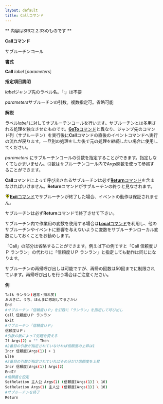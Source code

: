```yaml
---
layout: default
title: Callコマンド
---
```

** 内容はSRC2.2.33のものです **

**Callコマンド**

サブルーチンコール

**書式**

**Call** *label* [*parameters*]

**指定項目説明**

*label*ジャンプ先のラベル名。「:」は不要

*parameters*サブルーチンの引数。複数指定可。省略可能

**解説**

ラベル*label* に対してサブルーチンコールを行います。サブルーチンとは多用される処理を独立させたものです。[**GoTo**コマンド](GoToコマンド.md)と異なり、ジャンプ先のコマンド列（サブルーチン）を実行後に**Call**コマンドの直後のイベントコマンドへ実行の流れが戻ります。一旦別の処理をした後で元の処理を継続したい場合に使用してください。

*parameters* にサブルーチンコールの引数を指定することができます。指定しなくてもかまいません。引数はサブルーチンコール内でArgs関数を使って参照することができます。

**Call**コマンドによって呼び出されるサブルーチンは必ず[**Return**コマンド](Returnコマンド.md)を含まなければいけません。**Return**コマンドがサブルーチンの終りと見なされます。

![](./images/bm0.gif)[**Exit**コマンド](Exitコマンド.md)でサブルーチンが終了した場合、イベントの動作は保証されません。

サブルーチンは必ず**Return**コマンドで終了させて下さい。

サブルーチン内で作業用の変数を使用する場合は[**Local**コマンド](Localコマンド.md)を利用し、他のサブルーチンやイベントに影響を与えないように変数をサブルーチンローカル変数にしておくことをお勧めします。

「Call」の部分は省略することができます。例えば下の例ですと「Call 信頼度ＵＰ ランラン」の代わりに「信頼度ＵＰ ランラン」と指定しても動作は同じになります。

サブルーチンの再帰呼び出しは可能ですが、再帰の回数は50回までに制限されています。再帰呼び出しを行う場合はご注意ください。

**例**
```sh
Talk ランラン(通常・照れ笑)
おおきに。うち、ほんまに感謝してるさかい
End
#サブルーチン「信頼度ＵＰ」を引数に「ランラン」を指定して呼び出し
Call 信頼度ＵＰ ランラン
Exit
#サブルーチン「信頼度ＵＰ」
信頼度ＵＰ:
#引数の数によって処理を変える
If Args(2) = "" Then
#2番目の引数が指定されていなければ信頼度の上昇は1
Incr 信頼度[Args(1)] + 1
Else
#2番目の引数が指定されていればその分だけ信頼度を上昇
Incr 信頼度[Args(1)] Args(2)
EndIf
#信頼度を設定
SetRelation 主人公 Args(1) (信頼度[Args(1)] \ 10)
SetRelation Args(1) 主人公 (信頼度[Args(1)] \ 10)
#サブルーチンを終了
Return
```

